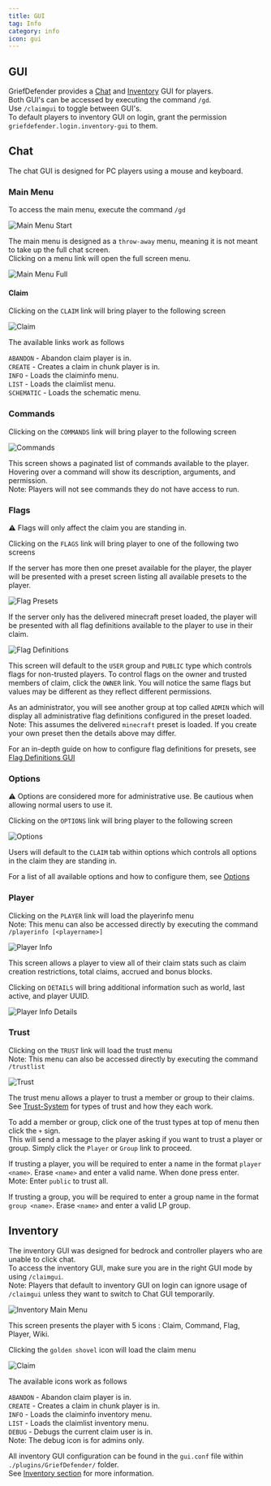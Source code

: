 ```yaml
---
title: GUI
tag: Info
category: info
icon: gui
---
```


## GUI

GriefDefender provides a [Chat](#Chat) and [Inventory](#Inventory) GUI for players.  
Both GUI's can be accessed by executing the command `/gd`.  
Use `/claimgui` to toggle between GUI's.  
To default players to inventory GUI on login, grant the permission `griefdefender.login.inventory-gui` to them.  


## Chat  

The chat GUI is designed for PC players using a mouse and keyboard.  


### Main Menu  

To access the main menu, execute the command `/gd`  

![Main Menu Start](https://i.imgur.com/gvrqPUl.png)  

The main menu is designed as a `throw-away` menu, meaning it is not meant to take up the full chat screen.  
Clicking on a menu link will open the full screen menu.  

![Main Menu Full](https://i.imgur.com/YQmihfG.png)  

#### Claim  

Clicking on the `CLAIM` link will bring player to the following screen  

![Claim](https://i.imgur.com/YQmihfG.png)  

The available links work as follows  

`ABANDON` - Abandon claim player is in.  
`CREATE` - Creates a claim in chunk player is in.  
`INFO` - Loads the claiminfo menu.  
`LIST` - Loads the claimlist menu.  
`SCHEMATIC` - Loads the schematic menu.  

### Commands  

Clicking on the `COMMANDS` link will bring player to the following screen  

![Commands](https://i.imgur.com/ypaKgrv.png)  

This screen shows a paginated list of commands available to the player. Hovering over a command will show its description, arguments, and permission.  
Note: Players will not see commands they do not have access to run.  


### Flags  

:warning: Flags will only affect the claim you are standing in.  

Clicking on the `FLAGS` link will bring player to one of the following two screens  
 
If the server has more then one preset available for the player, the player will be presented with a preset screen listing all available presets to the player.  

 
![Flag Presets](https://i.imgur.com/GuXPpcy.png)  

If the server only has the delivered minecraft preset loaded, the player will be presented with all flag definitions available to the player to use in their claim.  

![Flag Definitions](https://i.imgur.com/ETLunlL.png)  

This screen will default to the `USER` group and `PUBLIC` type which controls flags for non-trusted players.  To control flags on the owner and trusted members of claim, click the `OWNER` link.  You will notice the same flags but values may be different as they reflect different permissions.  


As an administrator, you will see another group at top called `ADMIN` which will display all administrative flag definitions configured in the preset loaded.  
Note: This assumes the delivered `minecraft` preset is loaded. If you create your own preset then the details above may differ.  

For an in-depth guide on how to configure flag definitions for presets, see [Flag Definitions GUI](/wiki/basic/Flag-Definitions-GUI.html) 


### Options  

:warning: Options are considered more for administrative use.  Be cautious when allowing normal users to use it.  

Clicking on the `OPTIONS` link will bring player to the following screen  

![Options](https://i.imgur.com/3HcWKQA.png)  


Users will default to the `CLAIM` tab within options which controls all options in the claim they are standing in.  


For a list of all available options and how to configure them, see [Options](/wiki/basic/Options.html)  


### Player  

Clicking on the `PLAYER` link will load the playerinfo menu  
Note: This menu can also be accessed directly by executing the command `/playerinfo [<playername>]`  

![Player Info](https://i.imgur.com/PPbrPwi.png)  

This screen allows a player to view all of their claim stats such as claim creation restrictions, total claims, accrued and bonus blocks.  

Clicking on `DETAILS` will bring additional information such as world, last active, and player UUID.  

![Player Info Details](https://i.imgur.com/0cjvNKc.png)  


### Trust  

Clicking on the `TRUST` link will load the trust menu  
Note: This menu can also be accessed directly by executing the command `/trustlist`  


![Trust](https://i.imgur.com/T75Gvpw.png)  

The trust menu allows a player to trust a member or group to their claims.  
See [Trust-System](/wiki/basic/Trust-System.html) for types of trust and how they each work.  

To add a member or group, click one of the trust types at top of menu then click the `+` sign.  
This will send a message to the player asking if you want to trust a player or group.  Simply click the `Player` or `Group` link to proceed.  

If trusting a player, you will be required to enter a name in the format `player <name>`. Erase `<name>` and enter a valid name. When done press enter.  
Mote: Enter `public` to trust all.  

If trusting a group, you will be required to enter a group name in the format `group <name>`. Erase `<name>` and enter a valid LP group.  



## Inventory  

The inventory GUI was designed for bedrock and controller players who are unable to click chat.  
To access the inventory GUI, make sure you are in the right GUI mode by using `/claimgui`.  
Note: Players that default to inventory GUI on login can ignore usage of `/claimgui` unless they want to switch to Chat GUI temporarily.  


![Inventory Main Menu](https://i.imgur.com/dgO8OON.png)  

This screen presents the player with 5 icons  : Claim, Command, Flag, Player, Wiki.  

Clicking the `golden shovel` icon will load the claim menu  

![Claim](https://i.imgur.com/JFxoyqJ.png)  

The available icons work as follows  

`ABANDON` - Abandon claim player is in.  
`CREATE` - Creates a claim in chunk player is in.  
`INFO` - Loads the claiminfo inventory menu.  
`LIST` - Loads the claimlist inventory menu.  
`DEBUG` - Debugs the current claim user is in.  
Note: The debug icon is for admins only.  

All inventory GUI configuration can be found in the `gui.conf` file within `./plugins/GriefDefender/` folder.  
See [Inventory section](/wiki/Configuration.html#gui) for more information.  